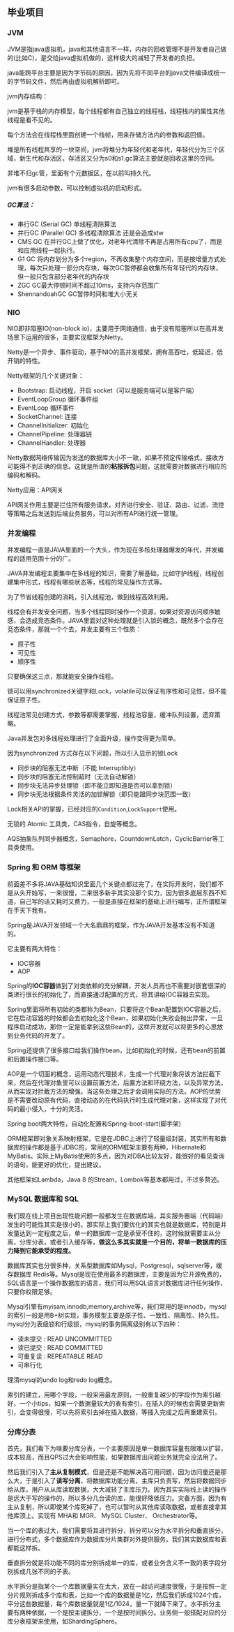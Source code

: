 ## 毕业项目

### JVM

JVM是指java虚拟机，java和其他语言不一样，内存的回收管理不是开发者自己做的(比如C)，是交给java虚拟机做的，这样极大的减轻了开发者的负担。

java能跨平台主要是因为字节码的原因，因为先将不同平台的java文件编译成统一的字节码文件，然后再由虚拟机解析即可。

jvm内存结构：

jvm是基于栈的内存模型，每个线程都有自己独立的线程栈，线程栈内的属性其他线程是看不见的。

每个方法会在线程栈里面创建一个栈帧，用来存储方法内的参数和返回值。

堆是所有线程共享的一块空间，jvm将堆分为年轻代和老年代，年轻代分为三个区域，新生代和存活区，存活区又分为s0和s1.gc算法主要就是回收这里的空间。

非堆不归gc管，里面有个元数据区，在以前叫持久代。

jvm有很多启动参数，可以控制虚拟机的启动形式。

##### GC算法：

- 串行GC (Serial GC) 单线程清除算法
- 并行GC (Parallel GC) 多线程清除算法 还是会造成stw
- CMS GC  在并行GC上做了优化，对老年代清除不再是占用所有cpu了，而是和应用线程一起执行。
- G1 GC   将内存划分为多个region，不再收集整个内存空间，而是按增量方式处理，每次只处理一部分内存块，每次GC暂停都会收集所有年轻代的内存块， 但一般只包含部分老年代的内存块
- ZGC GC最大停顿时间不超过10ms，支持内存范围广
- ShennandoahGC  GC暂停时间和堆大小无关

### NIO

NIO即非阻塞IO(non-block io)，主要用于网络通信，由于没有阻塞所以在高并发场景下运用的很多，主要实现框架为Netty。

Netty是一个异步、事件驱动，基于NIO的高并发框架，拥有高吞吐，低延迟，低开销的特性。

Netty框架的几个关键对象：

- Bootstrap: 启动线程，开启 socket（可以是服务端可以是客户端）
- EventLoopGroup  循环事件组
- EventLoop   循环事件
- SocketChannel: 连接
- ChannelInitializer: 初始化
- ChannelPipeline: 处理器链
- ChannelHandler: 处理器

Netty数据网络传输因为发送的数据库大小不一致，如果不预定传输格式，接收方可能得不到正确的信息。这就是所谓的**粘报拆包**问题，这就需要对数据进行相应的编码和解码。

Netty应用：API网关

API网关作用主要是拦住所有服务请求，对齐进行安全、验证、路由、过滤、流控等策略之后发送到后端业务服务，可以对所有API进行统一管理。

### 并发编程

并发编程一直是JAVA里面的一个大头，作为现在多核处理器爆发的年代，并发编程的适用范围十分的广。

JAVA并发编程主要集中在多线程的知识，需要了解基础，比如守护线程，线程创建集中形式，线程有哪些状态等，线程的常见操作方式等。

为了节省线程创建的消耗，引入线程池，做到线程高效利用。

线程会有并发安全问题，当多个线程同时操作一个资源，如果对资源访问顺序敏感，会造成竞态条件。JAVA里面对这种处理就是引入锁的概念，既然多个会存在竞态条件，那就一个个去，并发主要有三个性质：

- 原子性
- 可见性
- 顺序性

只要确保这三点，那就能安全操作线程。

锁可以用synchronized关键字和Lock，volatile可以保证有序性和可见性，但不能保证原子性。

线程池常见创建方式，参数等都需要掌握，线程池容量，缓冲队列设置，遗弃策略。

Java并发包对多线程处理进行了全面升级，操作变得更为简单。

因为synchronized 方式存在以下问题，所以引入显示的锁Lock

- 同步块的阻塞无法中断（不能 Interruptibly）
- 同步块的阻塞无法控制超时（无法自动解锁）
- 同步块无法异步处理锁（即不能立即知道是否可以拿到锁）
- 同步块无法根据条件灵活的加锁解锁（即只能跟同步块范围一致）

Lock相关API的掌握，已经对应的`Condition`,`LockSupport`使用。

无锁的 Atomic 工具类，CAS指令，自旋等概念。

AQS抽象队列同步器概念，Semaphore，CountdownLatch，CyclicBarrier等工具类使用。

### Spring 和 ORM 等框架

前面差不多将JAVA基础知识里面几个关键点都过完了，在实际开发时，我们都不是从头开始写，一来很慢，二来很多新手其实没那个实力，因为很多底层东西不知道，自己写的话又耗时又费力，一般是直接在框架的基础上进行编写，正所谓框架在手天下我有。

Spring是JAVA开发领域一个大名鼎鼎的框架，作为JAVA开发基本没有不知道的。

它主要有两大特性：

- IOC容器
- AOP

Spring的**IOC容器**做到了对类依赖的充分解耦，开发人员再也不需要对嵌套很深的类进行很长的初始化了，而直接通过配置的方式，将其讲给IOC容器去实现。

Spring里面将所有初始的类都称为Bean，只要将这个Bean配置到IOC容器之后，它在启动容器的时候都会去初始化这个Bean，如果初始化失败会抛出异常，一旦程序启动成功，那你一定是能拿到这些Bean的，这样开发就可以将更多的心思放到业务代码的开发了。

Spring还提供了很多接口给我们操作bean，比如初始化的时候，还有bean的前置和后置操作接口等。

AOP是一个切面的概念，运用动态代理技术，生成一个代理对象将该方法拦截下来，然后在代理对象里可以设置前置方法，后置方法和环绕方法，以及异常方法，从而实现对拦截方法的增强。当这些处理之后才会调用实际的方法。AOP的优势是不需要改动原有代码，直接动态的在代码执行时生成代理对象，这样实现了对代码的最小侵入，十分的灵活。

Spring boot两大特性，自动化配置和Spring-boot-start(脚手架)

ORM框架即对象关系映射框架，它是在JDBC上进行了轻量级封装，其实所有和数据库的操作都是基于JDBC的，常用的ORM框架主要有两种，Hibernate和MyBatis。实际上MyBatis使用的多点，因为对DBA比较友好，能很好的看见查询的语句，能更好的优化，提出建议。

其他框架如Lambda，Java 8 的Stream，Lombok等基本都用过，不过多赘述。

### MySQL 数据库和 SQL

我们现在线上项目出现性能问题一般都发生在数据库端，其实服务器端（代码端）发生的可能性其实是很小的。那实际上我们要优化的其实也就是数据库，特别是并发量达到一定程度之后，单一的数据库一定是承受不住的，这时候就需要主从分离，分库分表，或者引入缓存等，**做这么多其实就是一个目的，将单一数据库的压力降到它能承受的程度。**

数据库其实也分很多种，关系型数据库如Mysql，Postgresql，sqlserver等，缓存数据库 Redis等。Mysql是现在使用最多的数据库，主要是因为它开源免费的，SQL语言是一个操作数据库的语言，我们可以用SQL语言对数据库进行任何操作，只要你权限足够。

Mysql引擎有myisam,innodb,memory,archive等，我们常用的是innodb，mysql的索引一般是用B+树实现，事务模型主要是原子性、一致性、隔离性、持久性。mysql分为表级锁和行级锁，mysql的事务隔离级别有以下四种：

- 读未提交 : READ UNCOMMITTED
- 读已提交 : READ COMMITTED
- 可重复读 : REPEATABLE READ
- 可串行化

理清mysql的undo log和redo log概念。

索引的建立，用哪个字段，一般采用最左原则，一般重复越少的字段作为索引越好，一个小tips，如果一个数据量较大的表有索引，在插入的时候也会需要更新索引，会变得很慢，可以先将索引去掉在插入数据，等插入完成之后再重建索引。

### 分库分表

首先，我们看下为啥要分库分表，一个主要原因是单一数据库容量有限难以扩容，成本较高，而且QPS过大会影响性能，如果数据库出问题业务就完全没法用了。

然后我们引入了**主从复制模式**，但是还是不能解决高可用问题，因为访问量还是那么大，于是引入了**读写分离**，将数据库功能分离，主库只负责写，然后将数据同步给从库，用户从从库读取数据，大大减轻了主库压力。因为其实实际线上读的操作是远大于写的操作的，所以多分几台读的库，能很好降低压力。灾备方面，因为有主从复制，所以即使某个库死掉了，也可以暂时从其他库读取数据，或者直接拿其他库顶上。实现有 MHA和 MGR、 MySQL Cluster、 Orchestrator等。

当一个库的表过大，我们需要将其进行拆分，拆分可以分为水平拆分和垂直拆分，进行分布式，多个数据库作为数据库分片集群对外提供服务。我们其实数据库和表都能这样拆。

垂直拆分就是将功能不同的库分别拆成单一的库，或者业务含义不一致的表字段分别拆成几张不同的子表。

水平拆分是指某个一个库数据量实在太大，放在一起访问速度很慢，于是按照一定分片规则拆成多个库和表，比如一个库的数据量是1亿，然后我们拆成1024个库，平分这些数据量，每个库数据量就是1亿/1024，量一下就降下来了。水平拆分主要有两种依据，一个是按主键拆分，一个是按时间拆分。业务侧一般搭配对应的分库分表框架来使用，如ShardingSphere。